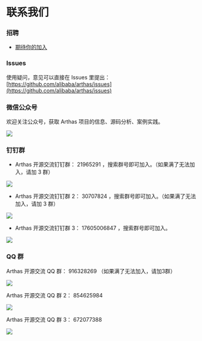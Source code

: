 # 联系我们

### 招聘

- [期待你的加入](https://mp.weixin.qq.com/s/XQv8GnqGT3pzceVwzeiy-A)

### Issues

使用疑问，意见可以直接在 Issues 里提出： [https://github.com/alibaba/arthas/issues](https://github.com/alibaba/arthas/issues)

### 微信公众号

欢迎关注公众号，获取 Arthas 项目的信息、源码分析、案例实践。

![](/images/qrcode_gongzhonghao.jpg)

### 钉钉群

- Arthas 开源交流钉钉群： 21965291 ，搜索群号即可加入。（如果满了无法加入，请加 3 群）

![](/images/dingding_qr.jpg)

- Arthas 开源交流钉钉群 2： 30707824 ，搜索群号即可加入。（如果满了无法加入，请加 3 群）

![](/images/dingding2_qr.jpg)

- Arthas 开源交流钉钉群 3： 17605006847 ，搜索群号即可加入。

![](/images/dingding3_qr.jpg)

### QQ 群

Arthas 开源交流 QQ 群： 916328269 （如果满了无法加入，请加3群）

![](/images/qqgroup_qr.jpg)

Arthas 开源交流 QQ 群 2： 854625984

![](/images/qqgroup2_qr.jpg)

Arthas 开源交流 QQ 群 3： 672077388

![](/images/qqgroup3_qr.jpg)
